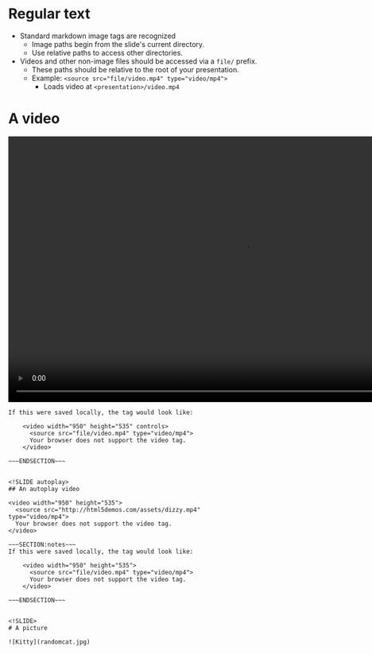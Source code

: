 <!SLIDE>
# Regular text

* Standard markdown image tags are recognized
    * Image paths begin from the slide's current directory.
    * Use relative paths to access other directories.
* Videos and other non-image files should be accessed via a `file/` prefix.
    * These paths should be relative to the root of your presentation.
    * Example: `<source src="file/video.mp4" type="video/mp4">`
        * Loads video at `<presentation>/video.mp4`

<!SLIDE>
# A video

<video width="950" height="535" controls>
  <source src="http://html5demos.com/assets/dizzy.mp4" type="video/mp4">
  Your browser does not support the video tag.
</video>

~~~SECTION:notes~~~
If this were saved locally, the tag would look like:

    <video width="950" height="535" controls>
      <source src="file/video.mp4" type="video/mp4">
      Your browser does not support the video tag.
    </video>

~~~ENDSECTION~~~


<!SLIDE autoplay>
## An autoplay video

<video width="950" height="535">
  <source src="http://html5demos.com/assets/dizzy.mp4" type="video/mp4">
  Your browser does not support the video tag.
</video>

~~~SECTION:notes~~~
If this were saved locally, the tag would look like:

    <video width="950" height="535">
      <source src="file/video.mp4" type="video/mp4">
      Your browser does not support the video tag.
    </video>

~~~ENDSECTION~~~


<!SLIDE>
# A picture

![Kitty](randomcat.jpg)
